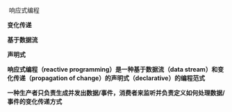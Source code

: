 ​		响应式编程



**变化传递**

**基于数据流**

**声明式**

**响应式编程（reactive programming）是一种基于数据流（data stream）和变化传递（propagation of change）的声明式（declarative）的编程范式**



**一种生产者只负责生成并发出数据/事件，消费者来监听并负责定义如何处理数据/事件的变化传递方式**